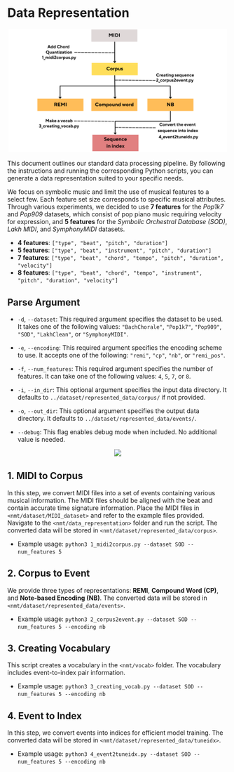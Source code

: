 # Data Representation

<p align="center">
<img src="figure/Data_Representation_Pipeline.png" width="500">
</p>


This document outlines our standard data processing pipeline. By following the instructions and running the corresponding Python scripts, you can generate a data representation suited to your specific needs.

We focus on symbolic music and limit the use of musical features to a select few. Each feature set size corresponds to specific musical attributes. Through various experiments, we decided to use **7 features** for the *Pop1k7* and *Pop909* datasets, which consist of pop piano music requiring velocity for expression, and **5 features** for the *Symbolic Orchestral Database (SOD)*, *Lakh MIDI*, and *SymphonyMIDI* datasets.

- **4 features**: `["type", "beat", "pitch", "duration"]`
- **5 features**: `["type", "beat", "instrument", "pitch", "duration"]`
- **7 features**: `["type", "beat", "chord", "tempo", "pitch", "duration", "velocity"]`
- **8 features**: `["type", "beat", "chord", "tempo", "instrument", "pitch", "duration", "velocity"]`

## Parse Argument
- `-d`, `--dataset`: This required argument specifies the dataset to be used. It takes one of the following values: `"BachChorale"`, `"Pop1k7"`, `"Pop909"`, `"SOD"`, `"LakhClean"`, or `"SymphonyMIDI"`.
  
- `-e`, `--encoding`: This required argument specifies the encoding scheme to use. It accepts one of the following: `"remi"`, `"cp"`, `"nb"`, or `"remi_pos"`.

- `-f`, `--num_features`: This required argument specifies the number of features. It can take one of the following values: `4`, `5`, `7`, or `8`.

- `-i`, `--in_dir`: This optional argument specifies the input data directory. It defaults to `../dataset/represented_data/corpus/` if not provided.

- `-o`, `--out_dir`: This optional argument specifies the output data directory. It defaults to `../dataset/represented_data/events/`.

- `--debug`: This flag enables debug mode when included. No additional value is needed.

<p align="center">
<img src="../figure/Data_Representation_Pipeline.png" width="500">
</p>

## 1. MIDI to Corpus
In this step, we convert MIDI files into a set of events containing various musical information. The MIDI files should be aligned with the beat and contain accurate time signature information. Place the MIDI files in `<nmt/dataset/MIDI_dataset>` and refer to the example files provided. Navigate to the `<nmt/data_representation>` folder and run the script. The converted data will be stored in `<nmt/dataset/represented_data/corpus>`.

- Example usage: `python3 1_midi2corpus.py --dataset SOD --num_features 5`

## 2. Corpus to Event
We provide three types of representations: **REMI**, **Compound Word (CP)**, and **Note-based Encoding (NB)**. The converted data will be stored in `<nmt/dataset/represented_data/events>`.

- Example usage: `python3 2_corpus2event.py --dataset SOD --num_features 5 --encoding nb`

## 3. Creating Vocabulary
This script creates a vocabulary in the `<nmt/vocab>` folder. The vocabulary includes event-to-index pair information.

- Example usage: `python3 3_creating_vocab.py --dataset SOD --num_features 5 --encoding nb`

## 4. Event to Index
In this step, we convert events into indices for efficient model training. The converted data will be stored in `<nmt/dataset/represented_data/tuneidx>`.

- Example usage: `python3 4_event2tuneidx.py --dataset SOD --num_features 5 --encoding nb`